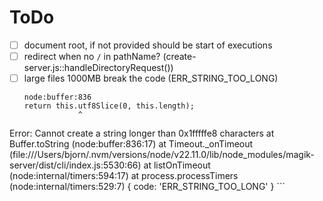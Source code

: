 # ToDo

-[ ] document root, if not provided should be start of executions
- [ ] redirect when no `/` in pathName? (create-server.js::handleDirectoryRequest()) 
-[ ] large files 1000MB break the code (ERR_STRING_TOO_LONG)
    ```
  node:buffer:836
    return this.utf8Slice(0, this.length);
                ^

Error: Cannot create a string longer than 0x1fffffe8 characters
at Buffer.toString (node:buffer:836:17)
at Timeout._onTimeout (file:///Users/bjorn/.nvm/versions/node/v22.11.0/lib/node_modules/magik-server/dist/cli/index.js:5530:66)
at listOnTimeout (node:internal/timers:594:17)
at process.processTimers (node:internal/timers:529:7) {
code: 'ERR_STRING_TOO_LONG'
}
    ```
